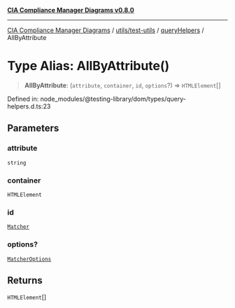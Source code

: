 [**CIA Compliance Manager Diagrams v0.8.0**](../../../../../README.md)

***

[CIA Compliance Manager Diagrams](../../../../../modules.md) / [utils/test-utils](../../../README.md) / [queryHelpers](../README.md) / AllByAttribute

# Type Alias: AllByAttribute()

> **AllByAttribute**: (`attribute`, `container`, `id`, `options`?) => `HTMLElement`[]

Defined in: node\_modules/@testing-library/dom/types/query-helpers.d.ts:23

## Parameters

### attribute

`string`

### container

`HTMLElement`

### id

[`Matcher`](../../../type-aliases/Matcher.md)

### options?

[`MatcherOptions`](../../../interfaces/MatcherOptions.md)

## Returns

`HTMLElement`[]
